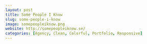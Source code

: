 ```yaml
---
layout: post
title: Some People I Know
slug: some-people-i-know
image: somepeopleiknow.png
website: http://somepeopleiknow.se/
categories: [Agency, Clean, Colorful, Portfolio, Responsive]
---
```


